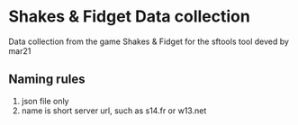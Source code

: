 # Shakes & Fidget Data collection

Data collection from the game Shakes &amp; Fidget for the sftools tool deved by mar21

## Naming rules

1. json file only
2. name is short server url, such as s14.fr or w13.net

